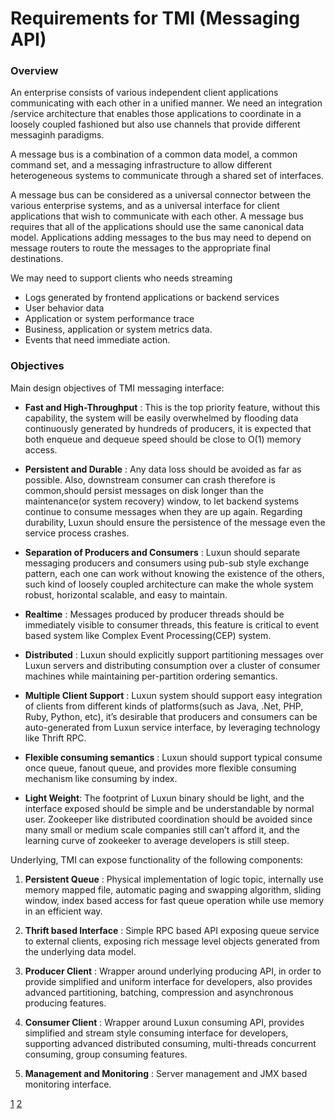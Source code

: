 # Requirements for TMI (Messaging API)

### Overview
An enterprise consists of various independent client applications communicating with each other in a unified manner. We need an integration /service architecture that enables those applications to coordinate in a loosely coupled fashioned but also use channels that provide different messaginh paradigms.

A message bus is a combination of a common data model, a common command set, and a messaging infrastructure to allow different heterogeneous systems to communicate through a shared set of interfaces.

A message bus can be considered as a universal connector between the various enterprise systems, and as a universal interface for client applications that wish to communicate with each other. A message bus requires that all of the applications should use the same canonical data model. Applications adding messages to the bus may need to depend on message routers to route the messages to the appropriate final destinations. 


 We may need to support clients who needs streaming
- Logs generated by frontend applications or backend services
- User behavior data
- Application or system performance trace
- Business, application or system metrics data.
- Events that need immediate action.

### Objectives
Main design objectives of TMI messaging interface:
- <b>Fast and High-Throughput</b> : This is the top priority feature, without this capability, the system will be easily overwhelmed by flooding data continuously generated by hundreds of producers, it is expected that both enqueue and dequeue speed should be close to O(1) memory access.

- <b>Persistent and Durable</b> : Any data loss should be avoided as far as possible. Also, downstream consumer can crash therefore is common,should persist messages on disk longer than the maintenance(or system recovery) window, to let backend systems continue to consume messages when they are up again. Regarding durability, Luxun should ensure the persistence of the message even the service process crashes.

- <b>Separation of Producers and Consumers</b> : Luxun should separate messaging producers and consumers using pub-sub style exchange pattern, each one can work without knowing the existence of the others, such kind of loosely coupled architecture can make the whole system robust, horizontal scalable, and easy to maintain.

- <b>Realtime</b> : Messages produced by producer threads should be immediately visible to consumer threads, this feature is critical to event based system like Complex Event Processing(CEP) system.

- <b>Distributed</b> : Luxun should explicitly support partitioning messages over Luxun servers and distributing consumption over a cluster of consumer machines while maintaining per-partition ordering semantics.

- <b>Multiple Client Support</b> : Luxun system should support easy integration of clients from different kinds of platforms(such as Java, .Net, PHP, Ruby, Python, etc), it’s desirable that producers and consumers can be auto-generated from Luxun service interface, by leveraging technology like Thrift RPC.

- <b>Flexible consuming semantics</b> : Luxun should support typical consume once queue, fanout queue, and provides more flexible consuming mechanism like consuming by index.

- <b>Light Weight</b>: The footprint of Luxun binary should be light, and the interface exposed should be simple and be understandable by normal user. Zookeeper like distributed coordination should be avoided since many small or medium scale companies still can’t afford it, and the learning curve of zookeeker to average developers is still steep.

Underlying, TMI can expose functionality of the following components:

1. <b>Persistent Queue</b> : Physical implementation of logic topic, internally use memory mapped file, automatic paging and swapping algorithm, sliding window, index based access for fast queue operation while use memory in an efficient way.

2. <b>Thrift based Interface</b> : Simple RPC based API exposing queue service to external clients, exposing rich message level objects generated from the underlying data model.

3. <b>Producer Client</b> : Wrapper around underlying producing API, in order to provide simplified and uniform interface for developers, also provides advanced partitioning, batching, compression and asynchronous producing features.

4. <b>Consumer Client</b> : Wrapper around Luxun consuming API, provides simplified and stream style consuming interface for developers, supporting advanced distributed consuming, multi-threads concurrent consuming, group consuming features.

5. <b>Management and Monitoring</b> : Server management and JMX based monitoring interface.


[1](https://msdn.microsoft.com/en-us/library/aa480027.aspx)
[2](http://bulldog2011.github.io/blog/2013/01/23/big-queue-design/)

